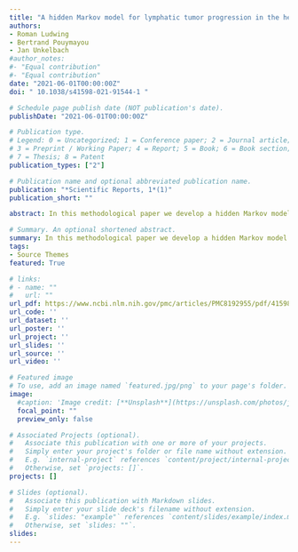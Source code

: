 ```yaml
---
title: "A hidden Markov model for lymphatic tumor progression in the head and neck"
authors:
- Roman Ludwing
- Bertrand Pouymayou
- Jan Unkelbach
#author_notes:
#- "Equal contribution"
#- "Equal contribution"
date: "2021-06-01T00:00:00Z"
doi: " 10.1038/s41598-021-91544-1 "

# Schedule page publish date (NOT publication's date).
publishDate: "2021-06-01T00:00:00Z"

# Publication type.
# Legend: 0 = Uncategorized; 1 = Conference paper; 2 = Journal article;
# 3 = Preprint / Working Paper; 4 = Report; 5 = Book; 6 = Book section;
# 7 = Thesis; 8 = Patent
publication_types: ["2"]

# Publication name and optional abbreviated publication name.
publication: "*Scientific Reports, 1*(1)"
publication_short: ""

abstract: In this methodological paper we develop a hidden Markov model on the basis of our previously published Bayesian network model to learn and predict how SCC spreads through the lymphatic system. The new model intuitively includes T-category via the model's notion of time. It manages to accurately describe clinical data from our hospital while still having only a handful of highly interpretable parameters.

# Summary. An optional shortened abstract.
summary: In this methodological paper we develop a hidden Markov model on the basis of our previously published Bayesian network model to learn and predict how SCC spreads through the lymphatic system. The new model intuitively includes T-category via the model's notion of time. It manages to accurately describe clinical data from our hospital while still having only a handful of highly interpretable parameters.
tags:
- Source Themes
featured: True

# links:
# - name: ""
#   url: ""
url_pdf: https://www.ncbi.nlm.nih.gov/pmc/articles/PMC8192955/pdf/41598_2021_Article_91544.pdf
url_code: ''
url_dataset: ''
url_poster: ''
url_project: ''
url_slides: ''
url_source: ''
url_video: ''

# Featured image
# To use, add an image named `featured.jpg/png` to your page's folder. 
image:
  #caption: 'Image credit: [**Unsplash**](https://unsplash.com/photos/jdD8gXaTZsc)'
  focal_point: ""
  preview_only: false

# Associated Projects (optional).
#   Associate this publication with one or more of your projects.
#   Simply enter your project's folder or file name without extension.
#   E.g. `internal-project` references `content/project/internal-project/index.md`.
#   Otherwise, set `projects: []`.
projects: []

# Slides (optional).
#   Associate this publication with Markdown slides.
#   Simply enter your slide deck's filename without extension.
#   E.g. `slides: "example"` references `content/slides/example/index.md`.
#   Otherwise, set `slides: ""`.
slides:
---
```



